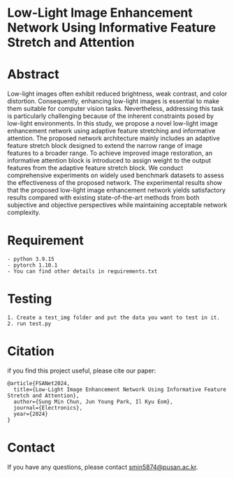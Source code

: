 # Low-Light Image Enhancement Network Using Informative Feature Stretch and Attention
# Abstract
Low-light images often exhibit reduced brightness, weak contrast, and color distortion. Consequently, enhancing low-light images is essential to make them suitable for computer vision tasks. Nevertheless, addressing this task is particularly challenging because of the inherent constraints posed by low-light environments. In this study, we propose a novel low-light image enhancement network using adaptive feature stretching and informative attention. The proposed network architecture mainly includes an adaptive feature stretch block designed to extend the narrow range of image features to a broader range. To achieve improved image restoration, an informative attention block is introduced to assign weight to the output features from the adaptive feature stretch block. We conduct comprehensive experiments on widely used benchmark datasets to assess the effectiveness of the proposed network. The experimental results show that the proposed low-light image enhancement network yields satisfactory results compared with existing state-of-the-art methods from both subjective and objective perspectives while maintaining acceptable network complexity.
# Requirement
    - python 3.9.15
    - pytorch 1.10.1
    - You can find other details in requirements.txt
# Testing
    1. Create a test_img folder and put the data you want to test in it.
    2. run test.py
# Citation
if you find this project useful, please cite our paper:

    @article{FSANet2024,
      title={Low-Light Image Enhancement Network Using Informative Feature Stretch and Attention},
      author={Sung Min Chun, Jun Young Park, Il Kyu Eom},
      journal={Electronics},
      year={2024}
    }
# Contact
If you have any questions, please contact smin5874@pusan.ac.kr.

